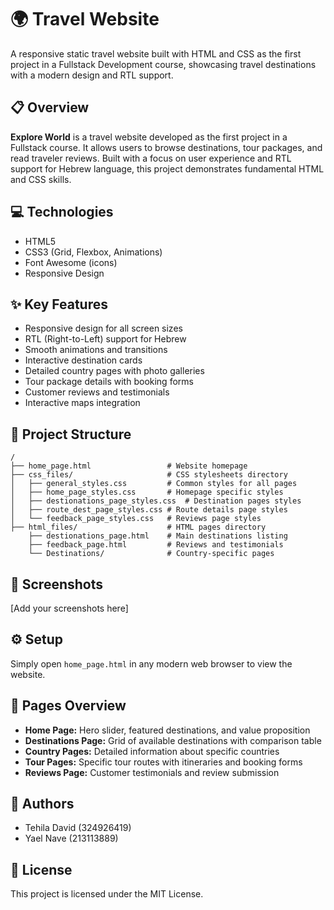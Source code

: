 # 🌍 Travel Website 
A responsive static travel website built with HTML and CSS as the first project in a Fullstack Development course, showcasing travel destinations with a modern design and RTL support.

## 📋 Overview

**Explore World** is a travel website developed as the first project in a Fullstack course. It allows users to browse destinations, tour packages, and read traveler reviews. Built with a focus on user experience and RTL support for Hebrew language, this project demonstrates fundamental HTML and CSS skills.

## 💻 Technologies

- HTML5
- CSS3 (Grid, Flexbox, Animations)
- Font Awesome (icons)
- Responsive Design

## ✨ Key Features

- Responsive design for all screen sizes
- RTL (Right-to-Left) support for Hebrew
- Smooth animations and transitions
- Interactive destination cards
- Detailed country pages with photo galleries
- Tour package details with booking forms
- Customer reviews and testimonials
- Interactive maps integration

## 📁 Project Structure

```
/
├── home_page.html                 # Website homepage
├── css_files/                     # CSS stylesheets directory
│   ├── general_styles.css         # Common styles for all pages
│   ├── home_page_styles.css       # Homepage specific styles
│   ├── destionations_page_styles.css  # Destination pages styles
│   ├── route_dest_page_styles.css # Route details page styles
│   └── feedback_page_styles.css   # Reviews page styles
├── html_files/                    # HTML pages directory
    ├── destionations_page.html    # Main destinations listing
    ├── feedback_page.html         # Reviews and testimonials
    └── Destinations/              # Country-specific pages
```

## 📸 Screenshots

[Add your screenshots here]

## ⚙️ Setup

Simply open `home_page.html` in any modern web browser to view the website.

## 📑 Pages Overview

- **Home Page:** Hero slider, featured destinations, and value proposition
- **Destinations Page:** Grid of available destinations with comparison table
- **Country Pages:** Detailed information about specific countries
- **Tour Pages:** Specific tour routes with itineraries and booking forms
- **Reviews Page:** Customer testimonials and review submission

## 👥 Authors

- Tehila David (324926419)
- Yael Nave (213113889)

## 📄 License

This project is licensed under the MIT License.
